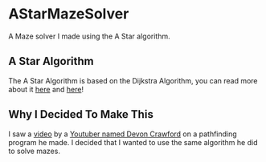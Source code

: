 
# AStarMazeSolver
A Maze solver I made using the A Star algorithm.

## A Star Algorithm
The A Star Algorithm is based on the Dijkstra Algorithm, you can read more about it [here](https://medium.com/@nicholas.w.swift/easy-a-star-pathfinding-7e6689c7f7b2) and [here](https://en.wikipedia.org/wiki/A*_search_algorithm)!

## Why I Decided To Make This
I saw a [video](https://www.youtube.com/watch?v=1-YPj5Vt0oQ) by a [Youtuber named Devon Crawford](https://www.youtube.com/channel/UCDrekHmOnkptxq3gUU0IyfA) on a pathfinding program he made. I decided that I wanted to use the same algorithm he did to solve mazes.
